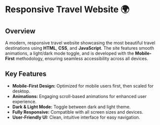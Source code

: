 # Responsive Travel Website 🌍

## Overview
A modern, responsive travel website showcasing the most beautiful travel destinations using **HTML**, **CSS**, and **JavaScript**. The site features smooth animations, a light/dark mode toggle, and is developed with the **Mobile-First** methodology, ensuring seamless accessibility across all devices.

## Key Features
- **Mobile-First Design:** Optimized for mobile users first, then scaled for desktop.
- **Animations:** Engaging scroll-based animations for enhanced user experience.
- **Dark & Light Mode:** Toggle between dark and light theme.
- **Fully Responsive:** Compatible with all screen sizes and devices.
- **User-Friendly UI:** Clean, intuitive interface for easy navigation.
